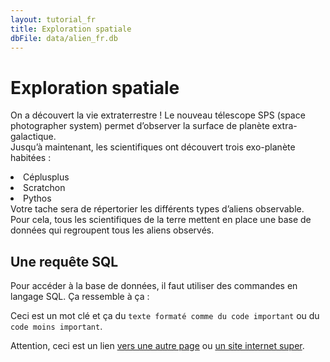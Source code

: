 ```yaml
---
layout: tutorial_fr
title: Exploration spatiale
dbFile: data/alien_fr.db
---
```


# Exploration spatiale

On a découvert la vie extraterrestre ! Le nouveau télescope SPS (space photographer system) permet d’observer la surface de planète extra-galactique.
<br>Jusqu’à maintenant, les scientifiques ont découvert trois exo-planète habitées : 
<li>Céplusplus</li>
<li>Scratchon</li>
<li>Pythos</li>
Votre tache sera de répertorier les différents types d’aliens observable. Pour cela, tous les scientifiques de la terre mettent en place une base de données qui regroupent tous les aliens observés.

<a name="base"></a>

## Une requête SQL
Pour accéder à la base de données, il faut utiliser des commandes en langage SQL. Ça ressemble à ça :
<sql-exercise
  data-question="Du code SQL"
  data-default-text="
  SELECT *
  FROM extraterrestres
  LIMITE10">
  
  </sql-exercise>





Ceci est un <span class="keyword">mot clé</span> et ça du <code class=keyword>texte formaté comme du code important</code> ou du <code>code moins important</code>.

<sql-exercise
  data-question="Titre du bloc SQL"
  data-comment="Commentaire"
  data-default-text="texte par défault dans le champs de texte à remplir"></sql-exercise>

<sql-exercise
  data-question="On peut aussi mettre une solution et afficher du texte si l'exercice est réussi"
  data-comment="Si "
  data-default-text = "/* Ceci est un commentaire. */
  Quelle est la vraie vérité?"
  data-solution="C'est la vérité vraie"
success-message="Bravo"
failure-message="Pas bravo"></sql-exercise>

<div class="warning">
Attention, ceci est un lien <a href="commandes_sql.html">vers une autre page</a> ou <a href="https://theuselessweb.com/">un site internet super</a>.
</div>

<input-feedback 
data-title="Exercice sous forme de texte"
data-solution="la solution"
success-message="Bravo"
failure-message="NUL"></input-feedback>
